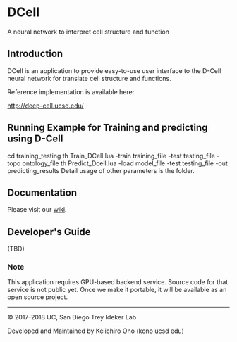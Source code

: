 # DCell
A neural network to interpret cell structure and function

## Introduction
DCell is an application to provide easy-to-use user interface to the D-Cell neural network for translate cell structure and functions.

Reference implementation is available here:

http://deep-cell.ucsd.edu/

## Running Example for Training and predicting using D-Cell
cd training_testing
th Train_DCell.lua -train training_file -test testing_file -topo ontology_file
th Predict_Dcell.lua -load model_file -test testing_file -out predicting_results
Detail usage of other parameters is the folder.

## Documentation
Please visit our [wiki](https://github.com/idekerlab/deep-cell/wiki).


## Developer's Guide
(TBD)

### Note
This application requires GPU-based backend service.  Source code for that service is not public yet.  Once we make it portable, it will be available as an open source project.



----
&copy; 2017-2018 UC, San Diego Trey Ideker Lab

Developed and Maintained by Keiichiro Ono (kono ucsd edu)
